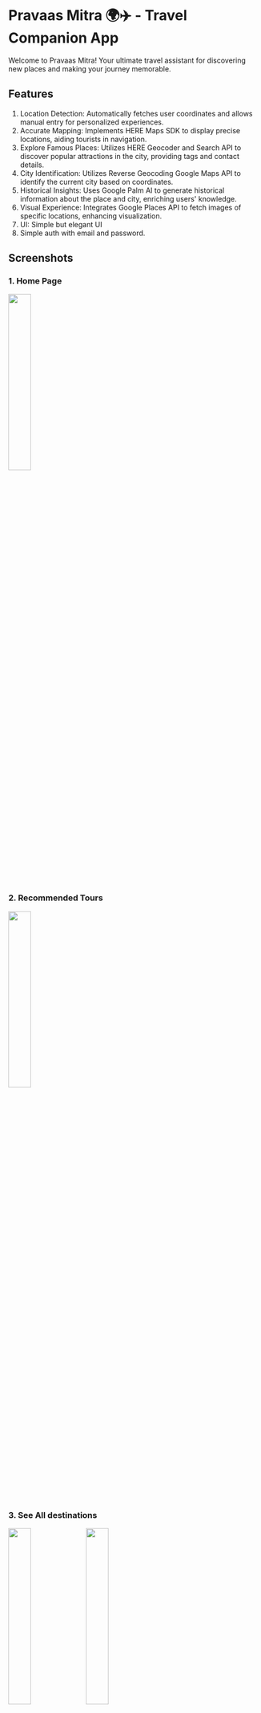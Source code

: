 # Pravaas Mitra 🌍✈️ - Travel Companion App

Welcome to Pravaas Mitra! Your ultimate travel assistant for discovering new places and making your journey memorable.

## Features
1) Location Detection: Automatically fetches user coordinates and allows manual entry for personalized experiences.
2) Accurate Mapping: Implements HERE Maps SDK to display precise locations, aiding tourists in navigation.
3) Explore Famous Places: Utilizes HERE Geocoder and Search API to discover popular attractions in the city, providing tags and contact details.
4) City Identification: Utilizes Reverse Geocoding Google Maps API to identify the current city based on coordinates.
5) Historical Insights: Uses Google Palm AI to generate historical information about the place and city, enriching users' knowledge.
6) Visual Experience: Integrates Google Places API to fetch images of specific locations, enhancing visualization.
7) UI: Simple but elegant UI
8) Simple auth with email and password.

## Screenshots
### 1. Home Page
<img src="https://github.com/Pratham-1604/Here-Hackathon/assets/97680850/9a1bbfe8-3d20-4ba5-9497-068eb9d8f1ca" width="30%" height="30%">

### 2. Recommended Tours
<img src="https://github.com/Pratham-1604/Here-Hackathon/assets/97680850/b334c9c2-528d-432a-940e-2d7baeae9546" width="30%" height="30%">

### 3. See All destinations
<img src="https://github.com/Pratham-1604/Here-Hackathon/assets/97680850/f4b9ac0a-a3d7-4bc1-81fa-2d49d59f0dfd" width="30%" height="30%">
<img src="https://github.com/Pratham-1604/Here-Hackathon/assets/97680850/7abbd10d-3a77-4b47-82e0-b2669062682e" width="30%" height="30%">

### 4. Profile Page
<img src="https://github.com/Pratham-1604/Here-Hackathon/assets/97680850/194ebcf4-9ff2-47fc-9d78-381184449035" width="30%" height="30%">

### 5. Detailed Historical Location 
<img src="https://github.com/Pratham-1604/Here-Hackathon/assets/97680850/77cfd77d-5973-47bc-b6a2-1dd2ee100494" width="30%" height="30%">

### 6. Map of Historical Location
<img src="https://github.com/Pratham-1604/Here-Hackathon/assets/97680850/ad4b0a94-1fb8-45f0-ad72-5883dd1d4f50" width="30%" height="30%">

### 7. Filters for See All  
<img src="https://github.com/Pratham-1604/Here-Hackathon/assets/97680850/5340bbf5-63c6-4d68-915f-6e38b119b4cf" width="30%" height="30%">

### 8. Explore any city in the world using the button
<img src="https://github.com/Pratham-1604/Here-Hackathon/assets/97680850/ffef8c76-a081-468c-9219-1acb18e6634a" width="30%" height="30%">

### 9. Onboarding and Auth
<img src="https://github.com/Pratham-1604/Pravaas-Mitra-Here-230395/assets/97680850/64d128c3-164f-4ca4-b215-770bca966d72" width="30%" height="30%">
<img src="https://github.com/Pratham-1604/Pravaas-Mitra-Here-230395/assets/97680850/54915dda-3343-46d4-b584-02f42a01d69a" width="30%" height="30%">

## APIs Used
1) [HERE Maps SDK (Flutter)](https://www.here.com/docs/bundle/sdk-for-flutter-explore-developer-guide/page/README.html)
2) [HERE Geocoder and Search API (Discover)](https://www.here.com/docs/bundle/geocoding-and-search-api-v7-api-reference/page/index.html#/paths/~1discover/get)
3) [Reverse Geocoding - Google Maps API](https://developers.google.com/maps/documentation/geocoding)
4) [Google Palm API (LLM)](https://developers.generativeai.google/tutorials/curl_quickstart)
5) [Google Places API](https://developers.google.com/maps/documentation/places/web-service)

## How to run app:
Refer file how_to_run_app for detailed instructions on how to run the server and the app.
 
## Future Scope
1) Guided Tours: Realtime guided tours (using mobile gps, recorded audio,etc).
2) Route Optimization: Planning optimized routes and real-time guided tour assistance.
3) Traffic Optimization: Helping users avoid traffic congestion for smoother travel experiences.
4) Favourites for individual users.
5) Review system.
6) Realtime filters

Start exploring and planning your next adventure!

PS: Ideas- https://www.figma.com/file/4V2yEIHMUcDUvpUXSERsdu/here-ideas?type=whiteboard&node-id=0-1&t=5GV39cCwqmxtVYGR-0
